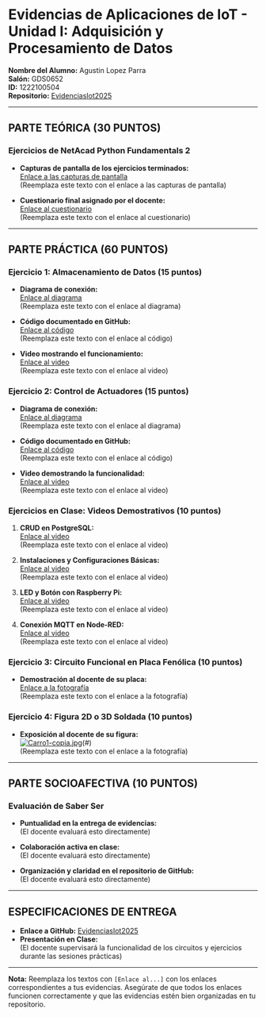 # Evidencias de Aplicaciones de IoT - Unidad I: Adquisición y Procesamiento de Datos

**Nombre del Alumno:** Agustin Lopez Parra  
**Salón:** GDS0652  
**ID:** 1222100504  
**Repositorio:** [EvidenciasIot2025](https://github.com/agustn134/EvidenciasIot2025)

---

## **PARTE TEÓRICA (30 PUNTOS)**

### **Ejercicios de NetAcad Python Fundamentals 2**
- **Capturas de pantalla de los ejercicios terminados:**  
  [Enlace a las capturas de pantalla](#)  
  (Reemplaza este texto con el enlace a las capturas de pantalla)

- **Cuestionario final asignado por el docente:**  
  [Enlace al cuestionario](#)  
  (Reemplaza este texto con el enlace al cuestionario)

---

## **PARTE PRÁCTICA (60 PUNTOS)**

### **Ejercicio 1: Almacenamiento de Datos (15 puntos)**
- **Diagrama de conexión:**  
  [Enlace al diagrama](#)  
  (Reemplaza este texto con el enlace al diagrama)

- **Código documentado en GitHub:**  
  [Enlace al código](#)  
  (Reemplaza este texto con el enlace al código)

- **Video mostrando el funcionamiento:**  
  [Enlace al video](#)  
  (Reemplaza este texto con el enlace al video)

### **Ejercicio 2: Control de Actuadores (15 puntos)**
- **Diagrama de conexión:**  
  [Enlace al diagrama](#)  
  (Reemplaza este texto con el enlace al diagrama)

- **Código documentado en GitHub:**  
  [Enlace al código](#)  
  (Reemplaza este texto con el enlace al código)

- **Video demostrando la funcionalidad:**  
  [Enlace al video](#)  
  (Reemplaza este texto con el enlace al video)

### **Ejercicios en Clase: Videos Demostrativos (10 puntos)**
1. **CRUD en PostgreSQL:**  
   [Enlace al video](#)  
   (Reemplaza este texto con el enlace al video)

2. **Instalaciones y Configuraciones Básicas:**  
   [Enlace al video](#)  
   (Reemplaza este texto con el enlace al video)

3. **LED y Botón con Raspberry Pi:**  
   [Enlace al video](#)  
   (Reemplaza este texto con el enlace al video)

4. **Conexión MQTT en Node-RED:**  
   [Enlace al video](#)  
   (Reemplaza este texto con el enlace al video)

### **Ejercicio 3: Circuito Funcional en Placa Fenólica (10 puntos)**
- **Demostración al docente de su placa:**  
  [Enlace a la fotografía](#)  
  (Reemplaza este texto con el enlace a la fotografía)

### **Ejercicio 4: Figura 2D o 3D Soldada (10 puntos)**
- **Exposición al docente de su figura:**  
  [![Carro1-copia.jpg](https://i.postimg.cc/D0WBMdwF/Carro1-copia.jpg)](https://postimg.cc/64Xr7ZZ1)(#)  
  (Reemplaza este texto con el enlace a la fotografía)

---

## **PARTE SOCIOAFECTIVA (10 PUNTOS)**

### **Evaluación de Saber Ser**
- **Puntualidad en la entrega de evidencias:**  
  (El docente evaluará esto directamente)

- **Colaboración activa en clase:**  
  (El docente evaluará esto directamente)

- **Organización y claridad en el repositorio de GitHub:**  
  (El docente evaluará esto directamente)

---

## **ESPECIFICACIONES DE ENTREGA**

- **Enlace a GitHub:** [EvidenciasIot2025](https://github.com/agustn134/EvidenciasIot2025)  
- **Presentación en Clase:**  
  (El docente supervisará la funcionalidad de los circuitos y ejercicios durante las sesiones prácticas)

---

**Nota:** Reemplaza los textos con `[Enlace al...]` con los enlaces correspondientes a tus evidencias. Asegúrate de que todos los enlaces funcionen correctamente y que las evidencias estén bien organizadas en tu repositorio.

